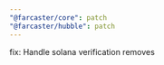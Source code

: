 ```yaml
---
"@farcaster/core": patch
"@farcaster/hubble": patch
---
```


fix: Handle solana verification removes
